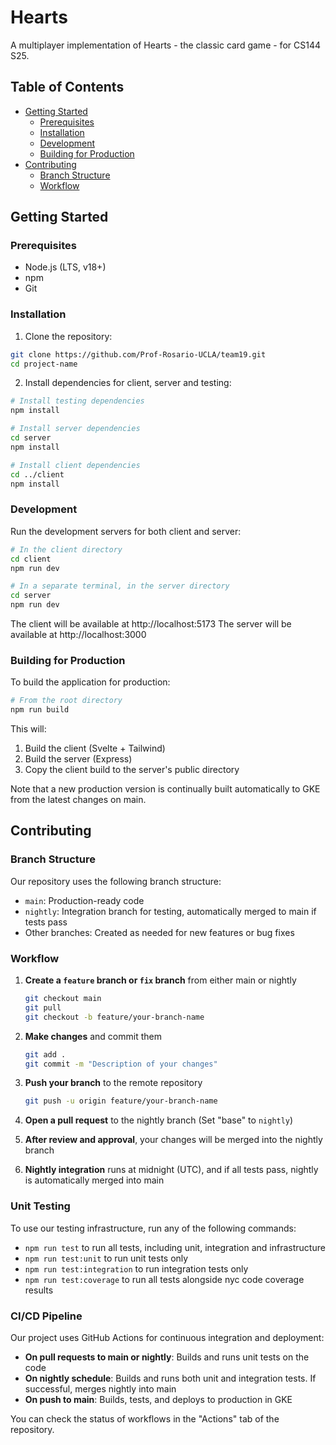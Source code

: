 # Hearts

A multiplayer implementation of Hearts - the classic card game - for CS144 S25.

## Table of Contents

- [Getting Started](#getting-started)
    - [Prerequisites](#prerequisites)
    - [Installation](#installation)
    - [Development](#development)
    - [Building for Production](#building-for-production)
- [Contributing](#contributing)
    - [Branch Structure](#branch-structure)
    - [Workflow](#workflow)

## Getting Started

### Prerequisites

- Node.js (LTS, v18+)
- npm
- Git

### Installation

1. Clone the repository:

```bash
git clone https://github.com/Prof-Rosario-UCLA/team19.git
cd project-name
```

2. Install dependencies for client, server and testing:

```bash
# Install testing dependencies
npm install

# Install server dependencies
cd server
npm install

# Install client dependencies
cd ../client
npm install
```

### Development

Run the development servers for both client and server:

```bash
# In the client directory
cd client
npm run dev

# In a separate terminal, in the server directory
cd server
npm run dev
```

The client will be available at http://localhost:5173
The server will be available at http://localhost:3000

### Building for Production

To build the application for production:

```bash
# From the root directory
npm run build
```

This will:
1. Build the client (Svelte + Tailwind)
2. Build the server (Express)
3. Copy the client build to the server's public directory

Note that a new production version is continually built automatically to GKE from the latest changes on main.

## Contributing

### Branch Structure

Our repository uses the following branch structure:

- `main`: Production-ready code
- `nightly`: Integration branch for testing, automatically merged to main if tests pass
- Other branches: Created as needed for new features or bug fixes

### Workflow

1. **Create a `feature` branch or `fix` branch** from either main or nightly
   ```bash
   git checkout main
   git pull
   git checkout -b feature/your-branch-name
   ```

2. **Make changes** and commit them
   ```bash
   git add .
   git commit -m "Description of your changes"
   ```

3. **Push your branch** to the remote repository
   ```bash
   git push -u origin feature/your-branch-name
   ```

4. **Open a pull request** to the nightly branch (Set "base" to `nightly`)

5. **After review and approval**, your changes will be merged into the nightly branch

6. **Nightly integration** runs at midnight (UTC), and if all tests pass, nightly is automatically merged into main

### Unit Testing

To use our testing infrastructure, run any of the following commands:
- `npm run test` to run all tests, including unit, integration and infrastructure
- `npm run test:unit` to run unit tests only
- `npm run test:integration` to run integration tests only
- `npm run test:coverage` to run all tests alongside nyc code coverage results

### CI/CD Pipeline

Our project uses GitHub Actions for continuous integration and deployment:

- **On pull requests to main or nightly**: Builds and runs unit tests on the code
- **On nightly schedule**: Builds and runs both unit and integration tests. If successful, merges nightly into main
- **On push to main**: Builds, tests, and deploys to production in GKE

You can check the status of workflows in the "Actions" tab of the repository.
